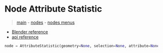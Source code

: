 # Node Attribute Statistic

> [main](../structure.md) - [nodes](nodes.md) - [nodes menus](nodes_menus.md)

- [Blender reference](https://docs.blender.org/manual/en/latest/modeling/geometry_nodes/attribute/attribute_statistic.html)
 - [api reference]({node.blender_python_ref})

```python
node = AttributeStatistic(geometry=None, selection=None, attribute=None, data_type='FLOAT', domain='POINT')```
